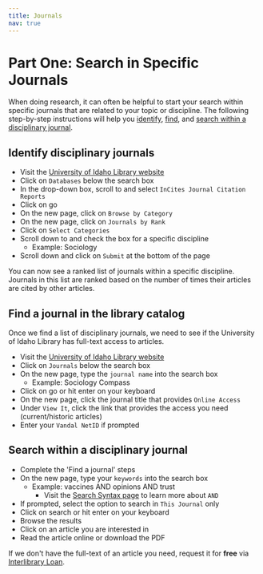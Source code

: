 ```yaml
---
title: Journals
nav: true
---
```

# Part One: Search in Specific Journals

When doing research, it can often be helpful to start your search within specific journals that are related to your topic or discipline. The following step-by-step instructions will help you [identify](#identify-disciplinary-journals), [find](#find-a-journal-in-the-library-catalog), and [search within a disciplinary journal](#search-within-a-disciplinary-journal).

## Identify disciplinary journals
* Visit the <a href="https://www.lib.uidaho.edu/" target="_blank">University of Idaho Library website</a>
* Click on `Databases` below the search box
* In the drop-down box, scroll to and select `InCites Journal Citation Reports`
* Click on go
* On the new page, click on `Browse by Category`
* On the new page, click on `Journals by Rank`
* Click on `Select Categories`
* Scroll down to and check the box for a specific discipline
  * Example: Sociology
* Scroll down and click on `Submit` at the bottom of the page

You can now see a ranked list of journals within a specific discipline. Journals in this list are ranked based on the number of times their articles are cited by other articles.

## Find a journal in the library catalog
Once we find a list of disciplinary journals, we need to see if the University of Idaho Library has full-text access to articles.

* Visit the <a href="https://www.lib.uidaho.edu/" target="_blank">University of Idaho Library website</a>
* Click on `Journals` below the search box
* On the new page, type the `journal name` into the search box
  * Example: Sociology Compass
* Click on go or hit enter on your keyboard
* On the new page, click the journal title that provides `Online Access`
* Under `View It`, click the link that provides the access you need (current/historic articles)
* Enter your `Vandal NetID` if prompted 

## Search within a disciplinary journal
* Complete the 'Find a journal' steps
* On the new page, type your `keywords` into the search box
  * Example: vaccines AND opinions AND trust
    * Visit the <a href="https://jylisadoney.github.io/soc/1-syntax.html#search-syntax" target="_blank">Search Syntax page</a> to learn more about `AND`
* If prompted, select the option to search in `This Journal` only
* Click on search or hit enter on your keyboard
* Browse the results 
* Click on an article you are interested in
* Read the article online or download the PDF  

If we don't have the full-text of an article you need, request it for **free** via <a href ="https://www.lib.uidaho.edu/services/ill/" target="_blank">Interlibrary Loan</a>.
